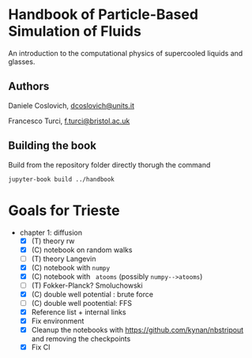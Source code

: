 # Handbook of Particle-Based Simulation of Fluids

An introduction to the computational physics of supercooled liquids and glasses.


## Authors

Daniele Coslovich, dcoslovich@units.it

Francesco Turci, f.turci@bristol.ac.uk


## Building the book

Build from the repository folder directly thorugh the command

```shell
jupyter-book build ../handbook
```

# Goals for Trieste

- chapter 1: diffusion 
  - [X] (T) theory rw
  - [X] (C) notebook on random walks
  - [ ] (T) theory Langevin
  - [X] (C) notebook with `numpy`
  - [X] (C) notebook with ` atooms` (possibly `numpy-->atooms`)
  - [ ] (T) Fokker-Planck? Smoluchowski 
  - [X] (C) double well potential : brute force
  - [ ] (C) double well pootential: FFS
  - [X] Reference list + internal links
  - [X] Fix environment
  - [X] Cleanup the notebooks with https://github.com/kynan/nbstripout and removing the checkpoints
  - [X] Fix CI
